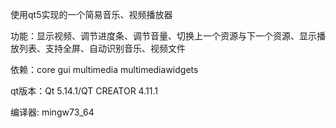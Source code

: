 使用qt5实现的一个简易音乐、视频播放器

功能：显示视频、调节进度条、调节音量、切换上一个资源与下一个资源、显示播放列表、支持全屏、自动识别音乐、视频文件

依赖：core gui multimedia multimediawidgets

qt版本：Qt 5.14.1/QT CREATOR 4.11.1

编译器: mingw73_64

